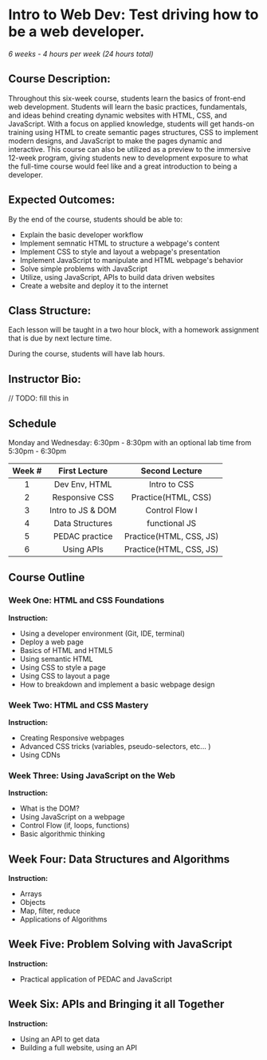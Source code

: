 # Intro to Web Dev: Test driving how to be a web developer.

_6 weeks - 4 hours per week (24 hours total)_

## Course Description:

Throughout this six-week course, students learn the basics of front-end web development. Students will learn the basic practices, fundamentals, and ideas behind creating dynamic websites with HTML, CSS, and JavaScript. With a focus on applied knowledge, students will get hands-on training using HTML to create semantic pages structures, CSS to implement modern designs, and JavaScript to make the pages dynamic and interactive. This course can also be utilized as a preview to the immersive 12-week program, giving students new to development exposure to what the full-time course would feel like and a great introduction to being a developer.

## Expected Outcomes:

By the end of the course, students should be able to:

- Explain the basic developer workflow
- Implement semnatic HTML to structure a webpage's content
- Implement CSS to style and layout a webpage's presentation
- Implement JavaScript to manipulate and HTML webpage's behavior
- Solve simple problems with JavaScript
- Utilize, using JavaScript, APIs to build data driven websites
- Create a website and deploy it to the internet

## Class Structure:

Each lesson will be taught in a two hour block, with a homework assignment that is due by next lecture time.

During the course, students will have lab hours.

## Instructor Bio:

// TODO: fill this in

## Schedule

Monday and Wednesday: 6:30pm - 8:30pm with an optional lab time from 5:30pm - 6:30pm

| Week # |   First Lecture   |     Second Lecture      |
| :----: | :---------------: | :---------------------: |
|   1    |   Dev Env, HTML   |      Intro to CSS       |
|   2    |  Responsive CSS   |   Practice(HTML, CSS)   |
|   3    | Intro to JS & DOM |     Control Flow I      |
|   4    |  Data Structures  |      functional JS      |
|   5    |  PEDAC practice   | Practice(HTML, CSS, JS) |
|   6    |    Using APIs     | Practice(HTML, CSS, JS) |

## Course Outline

### Week One: HTML and CSS Foundations

**Instruction:**

- Using a developer environment (Git, IDE, terminal)
- Deploy a web page
- Basics of HTML and HTML5
- Using semantic HTML
- Using CSS to style a page
- Using CSS to layout a page
- How to breakdown and implement a basic webpage design

### Week Two: HTML and CSS Mastery

**Instruction:**

- Creating Responsive webpages
- Advanced CSS tricks (variables, pseudo-selectors, etc... )
- Using CDNs

### Week Three: Using JavaScript on the Web

**Instruction:**

- What is the DOM?
- Using JavaScript on a webpage
- Control Flow (if, loops, functions)
- Basic algorithmic thinking

## Week Four: Data Structures and Algorithms

**Instruction:**

- Arrays
- Objects
- Map, filter, reduce
- Applications of Algorithms

## Week Five: Problem Solving with JavaScript

**Instruction:**

- Practical application of PEDAC and JavaScript

## Week Six: APIs and Bringing it all Together

**Instruction:**

- Using an API to get data
- Building a full website, using an API
